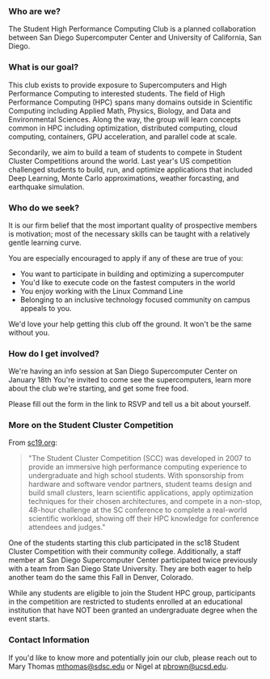 ### Who are we?

The Student High Performance Computing Club is a planned collaboration between San Diego Supercomputer Center
and University of California, San Diego.

### What is our goal?

This club exists to provide exposure to Supercomputers and High Performance Computing to interested students.
The field of High Performance Computing (HPC) spans many domains outside in Scientific Computing including Applied Math,
Physics, Biology, and Data and Environmental Sciences. 
Along the way, the group will learn concepts common in HPC including optimization, distributed computing, cloud computing, containers, GPU acceleration, and parallel code at scale.

Secondarily, we aim to build a team of students to compete in Student Cluster Competitions around the world.
Last year's US competition challenged students to build, run, and optimize applications that included Deep Learning,
Monte Carlo approximations, weather forcasting, and earthquake simulation.

### Who do we seek?

It is our firm belief that the most important quality of prospective members is motivation;
most of the necessary skills can be taught with a relatively gentle learning curve.

You are especially encouraged to apply if any of these are true of you:
- You want to participate in building and optimizing a supercomputer
- You'd like to execute code on the fastest computers in the world
- You enjoy working with the Linux Command Line
- Belonging to an inclusive technology focused community on campus appeals to you.

We'd love your help getting this club off the ground. 
It won't be the same without you.

### How do I get involved?

We're having an info session at San Diego Supercomputer Center on January 18th
You're invited to come see the supercomputers, learn more about the club we're starting, and get some free food.

Please fill out the form in the link to RSVP and tell us a bit about yourself. 

### More on the Student Cluster Competition

From [sc19.org](https://sc19.supercomputing.org/program/studentssc/student-cluster-competition/):
> "The Student Cluster Competition (SCC) was developed in 2007 to provide an immersive high performance computing experience to undergraduate and high school students. 
> With sponsorship from hardware and software vendor partners, student teams design and build small clusters, 
> learn scientific applications, apply optimization techniques for their chosen architectures, and compete in a non-stop, 
> 48-hour challenge at the SC conference to complete a real-world scientific workload, 
> showing off their HPC knowledge for conference attendees and judges."

One of the students starting this club participated in the sc18 Student Cluster Competition with their community college. 
Additionally, a staff member at San Diego Supercomputer Center participated twice previously with a team from San Diego State University.
They are both eager to help another team do the same this Fall in Denver, Colorado.

While any students are eligible to join the Student HPC group, participants in the competition are restricted to students enrolled at an educational institution that have NOT been granted an undergraduate degree when the event starts.

### Contact Information

If you'd like to know more and potentially join our club, please reach out to Mary Thomas <mthomas@sdsc.edu>
or Nigel at <pbrown@ucsd.edu>. 
